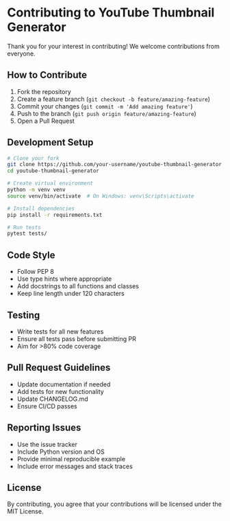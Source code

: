 # Contributing to YouTube Thumbnail Generator

Thank you for your interest in contributing! We welcome contributions from everyone.

## How to Contribute

1. Fork the repository
2. Create a feature branch (`git checkout -b feature/amazing-feature`)
3. Commit your changes (`git commit -m 'Add amazing feature'`)
4. Push to the branch (`git push origin feature/amazing-feature`)
5. Open a Pull Request

## Development Setup

```bash
# Clone your fork
git clone https://github.com/your-username/youtube-thumbnail-generator.git
cd youtube-thumbnail-generator

# Create virtual environment
python -m venv venv
source venv/bin/activate  # On Windows: venv\Scripts\activate

# Install dependencies
pip install -r requirements.txt

# Run tests
pytest tests/
```

## Code Style

- Follow PEP 8
- Use type hints where appropriate
- Add docstrings to all functions and classes
- Keep line length under 120 characters

## Testing

- Write tests for all new features
- Ensure all tests pass before submitting PR
- Aim for >80% code coverage

## Pull Request Guidelines

- Update documentation if needed
- Add tests for new functionality
- Update CHANGELOG.md
- Ensure CI/CD passes

## Reporting Issues

- Use the issue tracker
- Include Python version and OS
- Provide minimal reproducible example
- Include error messages and stack traces

## License

By contributing, you agree that your contributions will be licensed under the MIT License.